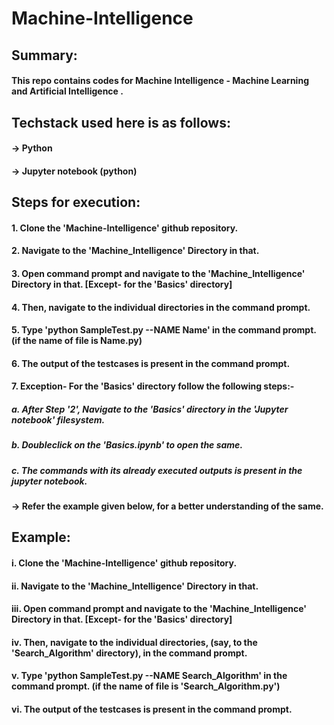 # Machine-Intelligence
###
###
###

## Summary:
#### This repo contains codes for Machine Intelligence - Machine Learning and Artificial Intelligence .
###
## Techstack used here is as follows:
#### -> Python
#### -> Jupyter notebook (python)
###
 
## Steps for execution:

  #### 1. Clone the 'Machine-Intelligence' github repository.
  #### 2. Navigate to the 'Machine_Intelligence' Directory in that.
  #### 3. Open command prompt and navigate to the 'Machine_Intelligence' Directory in that. [Except- for the 'Basics' directory]
  #### 4. Then, navigate to the individual directories in the command prompt. 
  #### 5. Type 'python SampleTest.py --NAME Name' in the command prompt. (if the name of file is Name.py)
  #### 6. The output of the testcases is present in the command prompt.
  #### 7. Exception- For the 'Basics' directory follow the following steps:-
  #####    a. After Step '2',  Navigate to the 'Basics' directory in the 'Jupyter notebook' filesystem.
  #####    b. Doubleclick on the 'Basics.ipynb' to open the same.
  #####    c. The commands with its already executed outputs is present in the jupyter notebook.
  ####
   #### -> Refer the example given below, for a better understanding of the same.
  ###
  ###
  ###
  
## Example:
  #### i. Clone the 'Machine-Intelligence' github repository.
  #### ii. Navigate to the 'Machine_Intelligence' Directory in that.
  #### iii. Open command prompt and navigate to the 'Machine_Intelligence' Directory in that. [Except- for the 'Basics' directory]
  #### iv. Then, navigate to the individual directories, (say, to the 'Search_Algorithm' directory),  in the command prompt. 
  #### v. Type 'python SampleTest.py --NAME Search_Algorithm' in the command prompt. (if the name of file is 'Search_Algorithm.py')
  #### vi. The output of the testcases is present in the command prompt.
 

  ###
  ###
  ###  

  
  #

